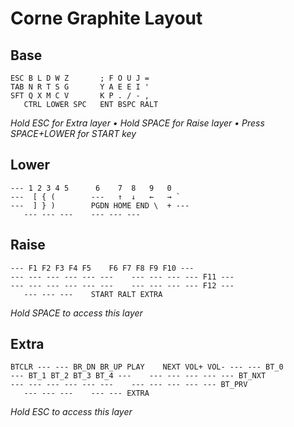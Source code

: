 # Corne Graphite Layout

## Base

```
ESC B L D W Z       ; F O U J =
TAB N R T S G       Y A E E I '  
SFT Q X M C V       K P . / - , 
   CTRL LOWER SPC   ENT BSPC RALT
```

*Hold ESC for Extra layer • Hold SPACE for Raise layer • Press SPACE+LOWER for START key*

## Lower

```
--- 1 2 3 4 5      6    7  8   9   0
---  [ { (        ---   ↑  ↓   ←   → ` 
---  ] } )        PGDN HOME END \  + ---
   --- --- ---    --- --- ---
```

## Raise

```
--- F1 F2 F3 F4 F5    F6 F7 F8 F9 F10 ---
--- --- --- --- --- ---    --- --- --- --- F11 ---
--- --- --- --- --- ---    --- --- --- --- F12 ---
   --- --- ---    START RALT EXTRA
```

*Hold SPACE to access this layer*

## Extra

```
BTCLR --- --- BR_DN BR_UP PLAY    NEXT VOL+ VOL- --- --- BT_0
--- BT_1 BT_2 BT_3 BT_4 ---    --- --- --- --- --- BT_NXT
--- --- --- --- --- ---    --- --- --- --- --- BT_PRV
   --- --- ---    --- --- EXTRA
```

*Hold ESC to access this layer*